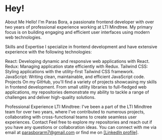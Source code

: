 # Hey! 
About Me
Hello! I'm Paras Bora, a passionate frontend developer with over two years of professional experience working at LTI Mindtree. My primary focus is on building engaging and efficient user interfaces using modern web technologies.

Skills and Expertise
I specialize in frontend development and have extensive experience with the following technologies:

React: Developing dynamic and responsive web applications with React.
Redux: Managing application state efficiently with Redux.
Tailwind CSS: Styling applications with the utility-first Tailwind CSS framework.
JavaScript: Writing clean, maintainable, and efficient JavaScript code.
Projects
On my GitHub, you'll find a variety of projects showcasing my skills in frontend development. From small utility libraries to full-fledged web applications, my repositories demonstrate my ability to tackle a range of challenges and deliver high-quality solutions.

Professional Experience
LTI Mindtree: I've been a part of the LTI Mindtree team for over two years, where I've contributed to numerous projects, collaborating with cross-functional teams to create seamless user experiences.
Contact
Feel free to explore my repositories and reach out if you have any questions or collaboration ideas. You can connect with me via email at parasborarm7@gmail.com or find me on [[LinkedIn profile]](https://www.linkedin.com/in/parasbora/).

